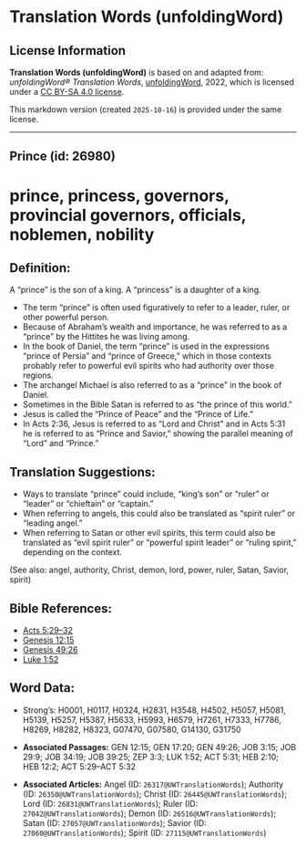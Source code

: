 # Translation Words (unfoldingWord)

## License Information

**Translation Words (unfoldingWord)** is based on and adapted from: _unfoldingWord® Translation Words_, [unfoldingWord](https://unfoldingword.org/utw), 2022, which is licensed under a [CC BY-SA 4.0 license](https://creativecommons.org/licenses/by-sa/4.0/legalcode.en).

This markdown version (created `2025-10-16`) is provided under the same license.



--------------------------------

## Prince (id: 26980)

prince, princess, governors, provincial governors, officials, noblemen, nobility
================================================================================

Definition:
-----------

A “prince” is the son of a king. A “princess” is a daughter of a king.

* The term “prince” is often used figuratively to refer to a leader, ruler, or other powerful person.
* Because of Abraham’s wealth and importance, he was referred to as a “prince” by the Hittites he was living among.
* In the book of Daniel, the term “prince” is used in the expressions “prince of Persia” and “prince of Greece,” which in those contexts probably refer to powerful evil spirits who had authority over those regions.
* The archangel Michael is also referred to as a “prince” in the book of Daniel.
* Sometimes in the Bible Satan is referred to as “the prince of this world.”
* Jesus is called the “Prince of Peace” and the “Prince of Life.”
* In Acts 2:36, Jesus is referred to as “Lord and Christ” and in Acts 5:31 he is referred to as “Prince and Savior,” showing the parallel meaning of “Lord” and “Prince.”

Translation Suggestions:
------------------------

* Ways to translate “prince” could include, “king’s son” or “ruler” or “leader” or “chieftain” or “captain.”
* When referring to angels, this could also be translated as “spirit ruler” or “leading angel.”
* When referring to Satan or other evil spirits, this term could also be translated as “evil spirit ruler” or “powerful spirit leader” or “ruling spirit,” depending on the context.

(See also: angel, authority, Christ, demon, lord, power, ruler, Satan, Savior, spirit)

Bible References:
-----------------

* [Acts 5:29–32](https://ref.ly/Acts5:29-Acts5:32)
* [Genesis 12:15](https://ref.ly/Gen12:15)
* [Genesis 49:26](https://ref.ly/Gen49:26)
* [Luke 1:52](https://ref.ly/Luke1:52)

Word Data:
----------

* Strong’s: H0001, H0117, H0324, H2831, H3548, H4502, H5057, H5081, H5139, H5257, H5387, H5633, H5993, H6579, H7261, H7333, H7786, H8269, H8282, H8323, G07470, G07580, G14130, G31750

* **Associated Passages:** GEN 12:15; GEN 17:20; GEN 49:26; JOB 3:15; JOB 29:9; JOB 34:19; JOB 39:25; ZEP 3:3; LUK 1:52; ACT 5:31; HEB 2:10; HEB 12:2; ACT 5:29–ACT 5:32
* **Associated Articles:** Angel (ID: `26317@UWTranslationWords`); Authority (ID: `26350@UWTranslationWords`); Christ (ID: `26445@UWTranslationWords`); Lord (ID: `26831@UWTranslationWords`); Ruler (ID: `27042@UWTranslationWords`); Demon (ID: `26516@UWTranslationWords`); Satan (ID: `27057@UWTranslationWords`); Savior (ID: `27060@UWTranslationWords`); Spirit (ID: `27115@UWTranslationWords`)

